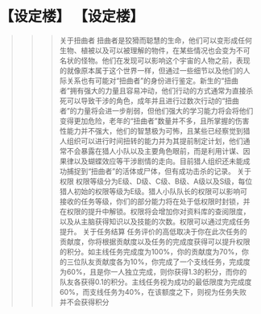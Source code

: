 # 【设定楼】 【设定楼】
>>>关于扭曲者
扭曲者是狡猾而聪慧的生命，他们可以变形成任何生物、植被以及可以被理解的物件，在某些情况也会变为不可名状的怪物。他们在发现可以影响这个宇宙的人物之前，表现的就像原本属于这个世界一样，但通过一些细节以及他们的人际关系也有可能对“扭曲者”的身份进行鉴定。新生的“扭曲者”拥有强大的力量且容易冲动，他们行动的方式通常为直接杀死可以导致干涉的角色，成年并且进行过数次行动的“扭曲者”的力量将会进一步削弱，但他们强大的学习能力将会将他们变得更加危险，老年的“扭曲者”数量并不多，且所掌握的伤害性能力并不强大，他们的智慧极为可怖，且某些已经察觉到猎人组织可以进行时间扭转的能力并为其提前制定计划，他们通常不会暴露在猎人小队以及主要角色眼前，而是利用计谋、因果律以及蝴蝶效应等干涉剧情的走向。目前猎人组织还未能成功捕捉到“扭曲者”的活体或尸体，但有成功击杀的记录。
>>>关于权限
权限等级分为E级、D级、C级、B级、A级以及S级，每位猎人初始的权限等级为E级。猎人小队队长的权限可以影响可接收的任务等级，你们的部分能力将在处于低权限时封锁，并在权限的提升中解锁。权限将会增加你对资料库的查阅限度，以及从主脑获得知识以及技能的次数。权限可以通过完成任务提升。
>>>关于任务结算
任务评价的高低取决于你在此次任务的贡献度，你将根据贡献度以及任务的完成度获得可以提升权限的积分。如主线任务完成度为100%，你的贡献度为70%，你的三位队友贡献度各为10%，你完成了一个支线任务，完成度为60%，且是你一人独立完成，则你获得1.3的积分，而你的队友各获得0.1的积分。主线任务视为成功的最低限度为完成度60%，而支线任务为40%，在该额度之下，则视为任务失败并不会获得积分